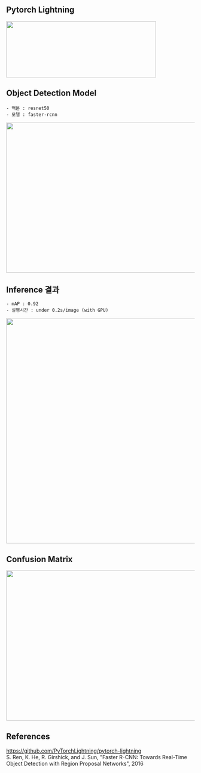 
## Pytorch Lightning
<img src="https://user-images.githubusercontent.com/51853700/147061484-ad7be02d-e786-4eeb-8520-d0a828f4ddc3.png" width=400 height=150>


## Object Detection Model
```
- 백본 : resnet50
- 모델 : faster-rcnn
```
<img src="https://user-images.githubusercontent.com/61641072/147056213-58c638a7-c16f-4700-87b0-8f8ecbbc992c.png" width=600 height=400>

## Inference 결과
```
- mAP : 0.92
- 실행시간 : under 0.2s/image (with GPU)
```
<img src="https://user-images.githubusercontent.com/51853700/147058926-2b7a1eb1-2f33-4d40-8705-459f14df8d90.png" width=800 height=600>

## Confusion Matrix
<img src="https://user-images.githubusercontent.com/51853700/147060385-d7b3941c-f76d-4917-aab8-e88f3daff68c.png" width=600 height=400>

## References
https://github.com/PyTorchLightning/pytorch-lightning  
S. Ren, K. He, R. Girshick, and J. Sun, "Faster R-CNN: Towards Real-Time Object Detection with Region Proposal Networks", 2016
